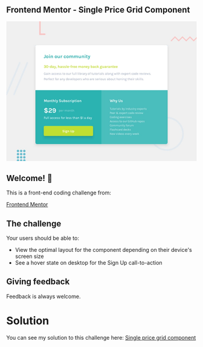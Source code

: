 

## Frontend Mentor - Single Price Grid Component

![Design preview for the Single Price Grid Component coding challenge](./design/desktop-preview.jpg)

## Welcome! 👋

This is a front-end coding challenge from:

[Frontend Mentor](https://www.frontendmentor.io)


## The challenge

Your users should be able to:

- View the optimal layout for the component depending on their device's screen size
- See a hover state on desktop for the Sign Up call-to-action

## Giving feedback

Feedback is always welcome.

# Solution
You can see my solution to this challenge here:
[Single price grid component](https://juliocesardeveloper.github.io/Single-Price-Grid-Component/)

